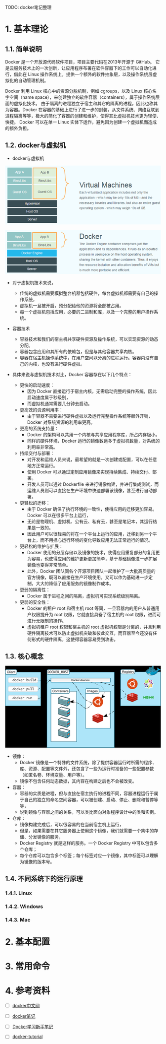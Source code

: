 TODO: docker笔记整理

# 1. 基本理论

## 1.1. 简单说明

Docker 是一个开放源代码软件项目，项目主要代码在2013年开源于 GitHub。
它是云服务技术上的一次创新，让应用程序布署在软件容器下的工作可以自动化进行，借此在 Linux 操作系统上，提供一个额外的软件抽象层，以及操作系统层虚拟化的自动管理机制。

Docker 利用 Linux 核心中的资源分脱机制，例如 cgroups，以及 Linux 核心名字空间（name space），来创建独立的软件容器（containers），属于操作系统层面的虚拟化技术。
由于隔离的进程独立于宿主和其它的隔离的进程，因此也称其为容器。Docker 在容器的基础上进行了进一步的封装，从文件系统、网络互联到进程隔离等等，极大的简化了容器的创建和维护，使得其比虚拟机技术更为轻便、快捷。
Docker 可以在单一 Linux 实体下运作，避免因为创建一个虚拟机而造成的额外负担。

## 1.2. docker与虚拟机

- docker与虚拟机

![docker-1](./image/docker-1.png)

![docker-2](./image/docker-2.png)

  - 对于虚拟机技术来说，
    - 传统的虚拟机需要模拟整台机器包括硬件，每台虚拟机都需要有自己的操作系统，
    - 虚拟机一旦被开启，预分配给他的资源将全部被占用。
    - 每一个虚拟机包括应用，必要的二进制和库，以及一个完整的用户操作系统。
  - 容器技术
    - 容器技术和我们的宿主机共享硬件资源及操作系统，可以实现资源的动态分配。
    - 容器包含应用和其所有的依赖包，但是与其他容器共享内核。
    - 容器在宿主机操作系统中，在用户空间以分离的进程运行。容器内没有自己的内核，也没有进行硬件虚拟。

- 具体来说与虚拟机技术对比，Docker 容器存在以下几个特点：
  - 更快的启动速度：
    - 因为 Docker 直接运行于宿主内核，无需启动完整的操作系统，因此启动速度属于秒级别，
    - 而虚拟机通常需要几分钟去启动。
  - 更高效的资源利用率：
    - 由于容器不需要进行硬件虚拟以及运行完整操作系统等额外开销，Docker 对系统资源的利用率更高。
  - 更高的系统支持量：
    - Docker 的架构可以共用一个内核与共享应用程序库，所占内存极小。
    - 同样的硬件环境，Docker 运行的镜像数远多于虚拟机数量，对系统的利用率非常高。
  - 持续交付与部署：
    - 对开发和运维人员来说，最希望的就是一次创建或配置，可以在任意地方正常运行。
    - 使用 Docker 可以通过定制应用镜像来实现持续集成、持续交付、部署。
    - 开发人员可以通过 Dockerfile 来进行镜像构建，并进行集成测试，而运维人员则可以直接在生产环境中快速部署该镜像，甚至进行自动部署。
  - 更轻松的迁移：
    - 由于 Docker 确保了执行环境的一致性，使得应用的迁移更加容易。Docker 可以在很多平台上运行，
    - 无论是物理机、虚拟机、公有云、私有云，甚至是笔记本，其运行结果是一致的。
    - 因此用户可以很轻易的将在一个平台上运行的应用，迁移到另一个平台上，而不用担心运行环境的变化导致应用无法正常运行的情况。
  - 更轻松的维护与扩展：
    - Docker 使用的分层存储以及镜像的技术，使得应用重复部分的复用更为容易，也使得应用的维护更新更加简单，基于基础镜像进一步扩展镜像也变得非常简单。
    - 此外，Docker 团队同各个开源项目团队一起维护了一大批高质量的 官方镜像，既可以直接在生产环境使用，又可以作为基础进一步定制，大大的降低了应用服务的镜像制作成本。
  - 更弱的隔离性：
    - Docker 属于进程之间的隔离，虚拟机可实现系统级别隔离。
  - 更弱的安全性：
    - Docker 的租户 root 和宿主机 root 等同，一旦容器内的用户从普通用户权限提升为 root 权限，它就直接具备了宿主机的 root 权限，进而可进行无限制的操作。
    - 虚拟机租户 root 权限和宿主机的 root 虚拟机权限是分离的，并且利用硬件隔离技术可以防止虚拟机突破和彼此交互，而容器至今还没有任何形式的硬件隔离，这使得容器容易受到攻击。

## 1.3. 核心概念

![docker-3](./image/docker-3.png)

- 镜像：
  - Docker 镜像是一个特殊的文件系统，除了提供容器运行时所需的程序、库、资源、配置等文件外，还包含了一些为运行时准备的一些配置参数（如匿名卷、环境变量、用户等）。
  - 镜像不包含任何动态数据，其内容在构建之后也不会被改变。
- 容器：
  - 容器的实质是进程，但与直接在宿主执行的进程不同，容器进程运行于属于自己的独立的命名空间容器，可以被创建、启动、停止、删除和暂停等等，
  - 说到镜像与容器之间的关系，可以类比面向对象程序设计中的类和实例。
- 仓库：
  - 镜像构建完成后，可以很容易的在当前宿主机上运行，
  - 但是，如果需要在其它服务器上使用这个镜像，我们就需要一个集中的存储、分发镜像的服务，
  - Docker Registry 就是这样的服务。一个 Docker Registry 中可以包含多个仓库；
  - 每个仓库可以包含多个标签；每个标签对应一个镜像，其中标签可以理解为镜像的版本号。

## 1.4. 不同系统下的运行原理

### 1.4.1. Linux

### 1.4.2. Windows

### 1.4.3. Mac

# 2. 基本配置

# 3. 常用命令

# 4. 参考资料

- [ ] [docker中文网](https://dockerdocs.cn/)
- [ ] [docker笔记](https://zhuanlan.zhihu.com/p/365455200)
- [ ] [Docker学习新手笔记](https://hijiangtao.github.io/2018/04/17/Docker-in-Action/)
- [ ] [docker-tutorial](https://github.com/jaywcjlove/docker-tutorial)

